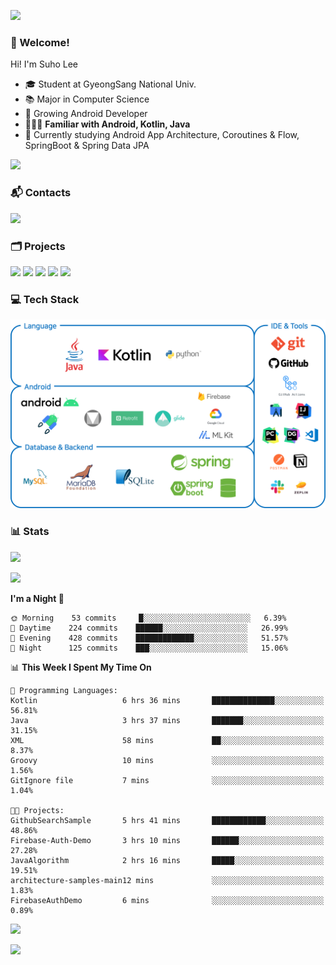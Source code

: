 ![](https://capsule-render.vercel.app/api?type=waving&color=93A9D1&section=header&height=200&text=Lee%20Suho&fontColor=black&fontSize=50&fontAlignY=30)

### 👋 Welcome!
Hi! I'm Suho Lee
- 🎓 Student at GyeongSang National Univ.
- 📚 Major in Computer Science
- 🌱 Growing Android Developer
- 👨🏻‍💻 **Familiar with Android, Kotlin, Java**
- 🤔 Currently studying Android App Architecture, Coroutines & Flow, SpringBoot & Spring Data JPA

[![](https://hits.seeyoufarm.com/api/count/incr/badge.svg?url=https%3A%2F%2Fgithub.com%2Fleesh96&count_bg=%238BD951&title_bg=%236E6E6E&icon=github.svg&icon_color=%23FFFFFF&title=Hits%21&edge_flat=false)](https://github.com/leesh96)

### 📬 Contacts
[![](https://img.shields.io/badge/Gmail-D14836?style=for-the-badge&logo=Gmail&logoColor=white&link=suho2718@gmail.com)](mailto:lksy1294@gmail.com)

### 🗂 Projects
[![](https://github-readme-stats.vercel.app/api/pin/?username=PeopleAndService&repo=BBasPassenger-Android&hide_border=true&border_radius=10&theme=blueberry&show_owner=false)](https://github.com/PeopleAndService/BBasPassenger-Android)
[![](https://github-readme-stats.vercel.app/api/pin/?username=Dynamic-LAB&repo=sinsungo_android&hide_border=true&border_radius=10&theme=blueberry&show_owner=false)](https://github.com/Dynamic-LAB/sinsungo_android)
[![](https://github-readme-stats.vercel.app/api/pin/?username=Yg323&repo=app_anima&hide_border=true&border_radius=10&theme=blueberry&show_owner=false)](https://github.com/Yg323/app_anima)
[![](https://github-readme-stats.vercel.app/api/pin/?username=leesh96&repo=Memorythm&hide_border=true&border_radius=10&theme=blueberry&show_owner=false)](https://github.com/leesh96/Memorythm)
[![](https://github-readme-stats.vercel.app/api/pin/?username=leesh96&repo=Petlog&hide_border=true&border_radius=10&theme=blueberry&show_owner=false)](https://github.com/leesh96/Petlog)

### 💻 Tech Stack
![](/img/techstack.png)

### 📊 Stats
[![](https://github-readme-stats.vercel.app/api/?username=leesh96&theme=blueberry&show_icons=true&hide_border=true&count_private=true&border_radius=10&include_all_commits=true)](https://github.com/leesh96?tab=repositories)

[![](https://github-profile-trophy.vercel.app/?username=leesh96&theme=chalk&title=Commits,Issues,PullRequest,Repositories&margin-w=10&no-frame=true)](https://github.com/leesh96?tab=repositories)

<!--START_SECTION:waka-->
**I'm a Night 🦉** 

```text
🌞 Morning    53 commits     █░░░░░░░░░░░░░░░░░░░░░░░░   6.39% 
🌆 Daytime    224 commits    ██████░░░░░░░░░░░░░░░░░░░   26.99% 
🌃 Evening    428 commits    █████████████░░░░░░░░░░░░   51.57% 
🌙 Night      125 commits    ███░░░░░░░░░░░░░░░░░░░░░░   15.06%

```


📊 **This Week I Spent My Time On** 

```text
💬 Programming Languages: 
Kotlin                   6 hrs 36 mins       ██████████████░░░░░░░░░░░   56.81% 
Java                     3 hrs 37 mins       ███████░░░░░░░░░░░░░░░░░░   31.15% 
XML                      58 mins             ██░░░░░░░░░░░░░░░░░░░░░░░   8.37% 
Groovy                   10 mins             ░░░░░░░░░░░░░░░░░░░░░░░░░   1.56% 
GitIgnore file           7 mins              ░░░░░░░░░░░░░░░░░░░░░░░░░   1.04%

🐱‍💻 Projects: 
GithubSearchSample       5 hrs 41 mins       ████████████░░░░░░░░░░░░░   48.86% 
Firebase-Auth-Demo       3 hrs 10 mins       ██████░░░░░░░░░░░░░░░░░░░   27.28% 
JavaAlgorithm            2 hrs 16 mins       █████░░░░░░░░░░░░░░░░░░░░   19.51% 
architecture-samples-main12 mins             ░░░░░░░░░░░░░░░░░░░░░░░░░   1.83% 
FirebaseAuthDemo         6 mins              ░░░░░░░░░░░░░░░░░░░░░░░░░   0.89%

```


<!--END_SECTION:waka-->

[![](https://github-readme-solvedac.hyp3rflow.vercel.app/api/?handle=suho2718)](https://solved.ac/profile/suho2718)

![](https://capsule-render.vercel.app/api?type=waving&color=93A9D1&section=footer&height=200)
